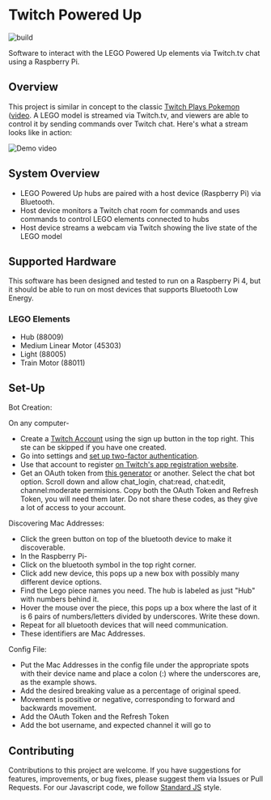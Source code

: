 Twitch Powered Up
=================

![build](https://github.com/jncraton/twitch-powered-up/workflows/build/badge.svg)

Software to interact with the LEGO Powered Up elements via Twitch.tv chat using a Raspberry Pi.

Overview
--------

This project is similar in concept to the classic [Twitch Plays Pokemon](https://en.wikipedia.org/wiki/Twitch_Plays_Pok%C3%A9mon) ([video](https://www.twitch.tv/videos/40790582). A LEGO model is streamed via Twitch.tv, and viewers are able to control it by sending commands over Twitch chat. Here's what a stream looks like in action:

![Demo video](https://github.com/jncraton/twitch-powered-up/blob/media/demo-optimized.gif?raw=true)

System Overview
---------------

- LEGO Powered Up hubs are paired with a host device (Raspberry Pi) via Bluetooth.
- Host device monitors a Twitch chat room for commands and uses commands to control LEGO elements connected to hubs
- Host device streams a webcam via Twitch showing the live state of the LEGO model

Supported Hardware
------------------

This software has been designed and tested to run on a Raspberry Pi 4, but it should be able to run on most devices that supports Bluetooth Low Energy.

### LEGO Elements

- Hub (88009)
- Medium Linear Motor (45303)
- Light (88005)
- Train Motor (88011)

Set-Up
-------

Bot Creation:

On any computer-

- Create a [Twitch Account](https://twitch.tv) using the sign up button in the top right. This ste can be skipped if you have one created. 
- Go into settings and [set up two-factor authentication](https://help.twitch.tv/s/article/two-factor-authentication-with-authy?language=en_US). 
- Use that account to register [on Twitch's app registration website](https://dev.twitch.tv/dashboard/apps/create). 
- Get an OAuth token from [this generator](https://twitchtokengenerator.com/) or another. Select the chat bot option. Scroll down and allow chat_login, chat:read, chat:edit, channel:moderate permisions. Copy both the OAuth Token and Refresh Token, you will need them later. Do not share these codes, as they give a lot of access to your account. 

Discovering Mac Addresses: 

- Click the green button on top of the bluetooth device to make it discoverable. 
- In the Raspberry Pi-
- Click on the bluetooth symbol in the top right corner.
- Click add new device, this pops up a new box with possibly many different device options.
- Find the Lego piece names you need. The hub is labeled as just "Hub" with numbers behind it. 
- Hover the mouse over the piece, this pops up a box where the last of it is 6 pairs of numbers/letters divided by underscores. Write these down. 
- Repeat for all bluetooth devices that will need communication. 
- These identifiers are Mac Addresses. 

Config File:

- Put the Mac Addresses in the config file under the appropriate spots with their device name and place a colon (:) where the underscores are, as the example shows.
- Add the desired breaking value as a percentage of original speed.
- Movement is positive or negative, corresponding to forward and backwards movement. 
- Add the OAuth Token and the Refresh Token
- Add the bot username, and expected channel it will go to

Contributing
------------

Contributions to this project are welcome. If you have suggestions for features, improvements, or bug fixes, please suggest them via Issues or Pull Requests. For our Javascript code, we follow [Standard JS](https://standardjs.com/) style.
